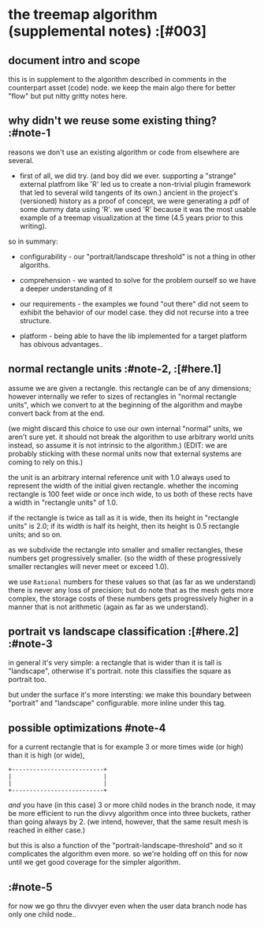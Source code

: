 # the treemap algorithm (supplemental notes) :[#003]

## document intro and scope

this is in supplement to the algorithm described in comments in the
counterpart asset (code) node. we keep the main algo there for better
"flow" but put nitty gritty notes here.




## why didn't we reuse some existing thing? :#note-1

reasons we don't use an existing algorithm or code from elsewhere
are several.

  - first of all, we did try. (and boy did we ever. supporting a "strange"
    external platfrom like 'R' led us to create a non-trivial plugin
    framework that led to several wild tangents of its own.) ancient in
    the project's (versioned) history as a proof of concept, we were
    generating a pdf of some dummy data using 'R'. we used 'R' because it
    was the most usable example of a treemap visualization at the time
    (4.5 years prior to this writing).

so in summary:

  - configurability - our "portrait/landscape threshold" is not a thing
    in other algoriths.

  - comprehension - we wanted to solve for the problem ourself so we
    have a deeper understanding of it

  - our requirements - the examples we found "out there" did not seem to
    exhibit the behavior of our model case. they did not recurse into a
    tree structure.

  - platform - being able to have the lib implemented for a target platform
    has obivous advantages..




## normal rectangle units :#note-2, :[#here.1]

assume we are given a rectangle. this rectangle can be of any
dimensions; however internally we refer to sizes of rectangles
in "normal rectangle units", which we convert to at the beginning
of the algorithm and maybe convert back from at the end.

(we might discard this choice to use our own internal "normal"
units, we aren't sure yet. it should not break the algorithm to
use arbitrary world units instead, so assume it is not intrinsic
to the algorithm.) (EDIT: we are probably sticking with these
normal units now that external systems are coming to rely on this.)

the unit is an arbitrary internal reference unit with 1.0 always
used to represent the width of the initial given rectangle. whether
the incoming rectangle is 100 feet wide or once inch wide, to us both
of these rects have a width in "rectangle units" of 1.0.

if the rectangle is twice as tall as it is wide, then its height in
"rectangle units" is 2.0; if its width is half its height, then its
height is 0.5 rectangle units; and so on.

as we subdivide the rectangle into smaller and smaller rectangles,
these numbers get progressively smaller. (so the width of these
progressively smaller rectangles will never meet or exceed 1.0).

we use `Rational` numbers for these values so that (as far as we
understand) there is never any loss of precision; but do note that
as the mesh gets more complex, the storage costs of these numbers
gets progressively higher in a manner that is not arithmetic (again
as far as we understand).




## portrait vs landscape classification :[#here.2] :#note-3

in general it's very simple: a rectangle that is wider than it is tall is
"landscape", otherwise it's portrait. note this classifies the square as
portrait too.

but under the surface it's more intersting: we make this boundary between
"portrait" and "landscape" configurable. more inline under this tag.




## possible optimizations #note-4

for a current rectangle that is for example 3 or more times wide (or high)
than it is high (or wide),

    +--------------------------+
    |                          |
    |                          |
    +--------------------------+

*and* you have (in this case) 3 or more child nodes in the branch node,
it may be more efficient to run the divvy algorithm once into three
buckets, rather than going always by 2. (we intend, however, that the
same result mesh is reached in either case.)

but this is also a function of the "portrait-landscape-threshold" and so
it complicates the algorithm even more. so we're holding off on this for
now until we get good coverage for the simpler algorithm.



## :#note-5

for now we go thru the divvyer even when the user data branch node has
only one child node..

